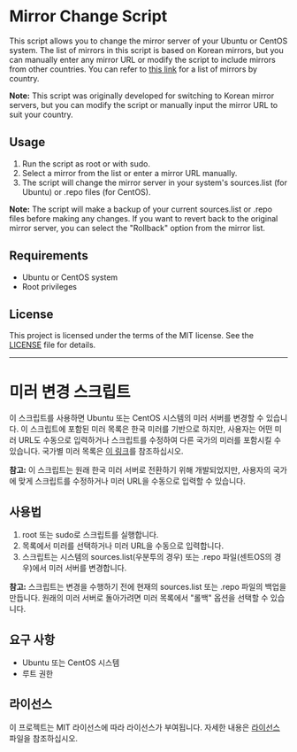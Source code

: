 # Mirror Change Script

This script allows you to change the mirror server of your Ubuntu or CentOS system. The list of mirrors in this script is based on Korean mirrors, but you can manually enter any mirror URL or modify the script to include mirrors from other countries. You can refer to [this link](https://launchpad.net/ubuntu/+archivemirrors) for a list of mirrors by country.

**Note:** This script was originally developed for switching to Korean mirror servers, but you can modify the script or manually input the mirror URL to suit your country.


## Usage

1. Run the script as root or with sudo.
2. Select a mirror from the list or enter a mirror URL manually.
3. The script will change the mirror server in your system's sources.list (for Ubuntu) or .repo files (for CentOS).

**Note:** The script will make a backup of your current sources.list or .repo files before making any changes. If you want to revert back to the original mirror server, you can select the "Rollback" option from the mirror list.

## Requirements

* Ubuntu or CentOS system
* Root privileges


## License

This project is licensed under the terms of the MIT license. See the [LICENSE](LICENSE) file for details.

---

# 미러 변경 스크립트

이 스크립트를 사용하면 Ubuntu 또는 CentOS 시스템의 미러 서버를 변경할 수 있습니다. 이 스크립트에 포함된 미러 목록은 한국 미러를 기반으로 하지만, 사용자는 어떤 미러 URL도 수동으로 입력하거나 스크립트를 수정하여 다른 국가의 미러를 포함시킬 수 있습니다. 국가별 미러 목록은 [이 링크](https://launchpad.net/ubuntu/+archivemirrors)를 참조하십시오.

**참고:** 이 스크립트는 원래 한국 미러 서버로 전환하기 위해 개발되었지만, 사용자의 국가에 맞게 스크립트를 수정하거나 미러 URL을 수동으로 입력할 수 있습니다.

## 사용법

1. root 또는 sudo로 스크립트를 실행합니다.
2. 목록에서 미러를 선택하거나 미러 URL을 수동으로 입력합니다.
3. 스크립트는 시스템의 sources.list(우분투의 경우) 또는 .repo 파일(센트OS의 경우)에서 미러 서버를 변경합니다.

**참고:** 스크립트는 변경을 수행하기 전에 현재의 sources.list 또는 .repo 파일의 백업을 만듭니다. 원래의 미러 서버로 돌아가려면 미러 목록에서 "롤백" 옵션을 선택할 수 있습니다.

## 요구 사항

* Ubuntu 또는 CentOS 시스템
* 루트 권한

## 라이선스

이 프로젝트는 MIT 라이선스에 따라 라이선스가 부여됩니다. 자세한 내용은 [라이선스](LICENSE) 파일을 참조하십시오.
